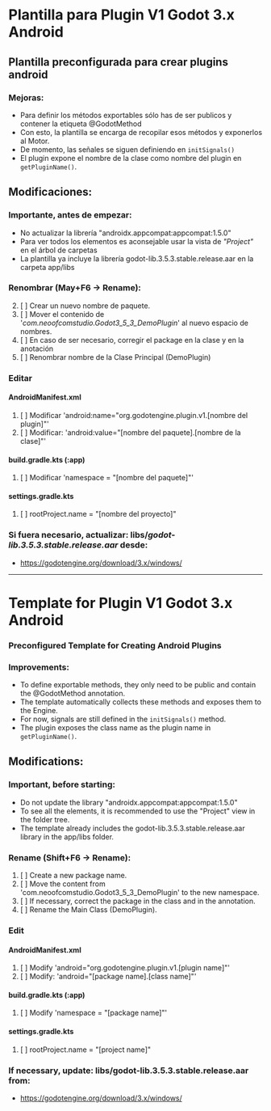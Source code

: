 # Plantilla para Plugin V1 Godot 3.x Android

## Plantilla preconfigurada para crear plugins android
### Mejoras:
* Para definir los métodos exportables sólo has de ser publicos y contener la etiqueta @GodotMethod
* Con esto, la plantilla se encarga de recopilar esos métodos y exponerlos al Motor.
* De momento, las señales se siguen definiendo en `initSignals()`
* El plugin expone el nombre de la clase como nombre del plugin en `getPluginName()`.


## Modificaciones:

### Importante, antes de empezar:
* No actualizar la librería "androidx.appcompat:appcompat:1.5.0"
* Para ver todos los elementos es aconsejable usar la vista de _"Project"_  en el árbol de carpetas
* La plantilla ya incluye la librería godot-lib.3.5.3.stable.release.aar en la carpeta app/libs

### Renombrar (May+F6 -> Rename):

2. [ ] Crear un nuevo nombre de paquete.
3. [ ] Mover el contenido de '_com.neoofcomstudio.Godot3_5_3_DemoPlugin_' al nuevo espacio de nombres.
4. [ ] En caso de ser necesario, corregir el package en la clase y en la anotación
5. [ ] Renombrar nombre de la Clase Principal (DemoPlugin)

### Editar 

#### AndroidManifest.xml
1. [ ] Modificar 'android:name="org.godotengine.plugin.v1.[nombre del plugin]"'
2. [ ] Modificar: 'android:value="[nombre del paquete].[nombre de la clase]"'
#### build.gradle.kts  (:app)
1. [ ] Modificar 'namespace = "[nombre del paquete]"'

#### settings.gradle.kts
1. [ ] rootProject.name = "[nombre del proyecto]"

### Si fuera necesario, actualizar: libs/_godot-lib.3.5.3.stable.release.aar_ desde:

* https://godotengine.org/download/3.x/windows/

------------------------------------------------------------------------------------------
# Template for Plugin V1 Godot 3.x Android

### Preconfigured Template for Creating Android Plugins
### Improvements:
* To define exportable methods, they only need to be public and contain the @GodotMethod annotation.
* The template automatically collects these methods and exposes them to the Engine.
* For now, signals are still defined in the `initSignals()` method.
* The plugin exposes the class name as the plugin name in `getPluginName()`.

## Modifications:
### Important, before starting:
* Do not update the library "androidx.appcompat:appcompat:1.5.0"
* To see all the elements, it is recommended to use the "Project" view in the folder tree.
* The template already includes the godot-lib.3.5.3.stable.release.aar library in the app/libs folder.
### Rename (Shift+F6 -> Rename):
1. [ ] Create a new package name.
2. [ ] Move the content from 'com.neoofcomstudio.Godot3_5_3_DemoPlugin' to the new namespace.
3. [ ] If necessary, correct the package in the class and in the annotation.
4. [ ] Rename the Main Class (DemoPlugin).
### Edit
#### AndroidManifest.xml
1. [ ] Modify 'android="org.godotengine.plugin.v1.[plugin name]"'
2. [ ] Modify: 'android="[package name].[class name]"'
#### build.gradle.kts (:app)
1. [ ] Modify 'namespace = "[package name]"'
#### settings.gradle.kts
1. [ ] rootProject.name = "[project name]"
### If necessary, update: libs/godot-lib.3.5.3.stable.release.aar from:
* https://godotengine.org/download/3.x/windows/
